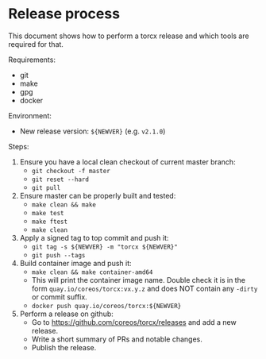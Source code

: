 # Release process

This document shows how to perform a torcx release and which tools are required for that.

Requirements:
 * git
 * make
 * gpg
 * docker

Environment:
 * New release version: `${NEWVER}` (e.g. `v2.1.0`)

Steps:
 1. Ensure you have a local clean checkout of current master branch:
    * `git checkout -f master`
    * `git reset --hard`
    * `git pull`
 1. Ensure master can be properly built and tested:
    * `make clean && make`
    * `make test`
    * `make ftest`
    * `make clean`
 1. Apply a signed tag to top commit and push it:
    * `git tag -s ${NEWVER} -m "torcx ${NEWVER}"`
    * `git push --tags`
 1. Build container image and push it:
    * `make clean && make container-amd64`
    * This will print the container image name. Double check it is in the form `quay.io/coreos/torcx:vx.y.z` and does NOT contain any `-dirty` or commit suffix.
    * `docker push quay.io/coreos/torcx:${NEWVER}`
 1. Perform a release on github:
    * Go to <https://github.com/coreos/torcx/releases> and add a new release.
    * Write a short summary of PRs and notable changes.
    * Publish the release.
